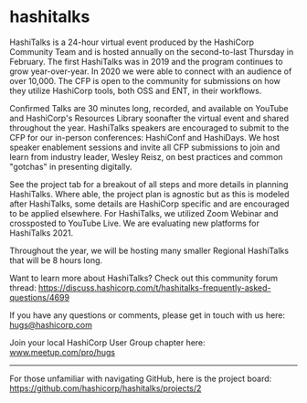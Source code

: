 # hashitalks
HashiTalks is a 24-hour virtual event produced by the HashiCorp Community Team and is hosted annually on the second-to-last Thursday in February. The first HashiTalks was in 2019 and the program continues to grow year-over-year. In 2020 we were able to connect with an audience of over 10,000. The CFP is open to the community for submissions on how they utilize HashiCorp tools, both OSS and ENT, in their workflows.

Confirmed Talks are 30 minutes long, recorded, and available on YouTube and HashiCorp's Resources Library soonafter the virtual event and shared throughout the year. HashiTalks speakers are encouraged to submit to the CFP for our in-person conferences: HashiConf and HashiDays. We host speaker enablement sessions and invite all CFP submissions to join and learn from industry leader, Wesley Reisz, on best practices and common "gotchas" in presenting digitally. 

See the project tab for a breakout of all steps and more details in planning HashiTalks. 
Where able, the project plan is agnostic but as this is modeled after HashiTalks, some details are HashiCorp specific and are encouraged to be applied elsewhere. For HashiTalks, we utilized Zoom Webinar and crossposted to YouTube Live. We are evaluating new platforms for HashiTalks 2021. 

Throughout the year, we will be hosting many smaller Regional HashiTalks that will be 8 hours long. 

Want to learn more about HashiTalks? Check out this community forum thread: https://discuss.hashicorp.com/t/hashitalks-frequently-asked-questions/4699

If you have any questions or comments, please get in touch with us here: hugs@hashicorp.com

Join your local HashiCorp User Group chapter here: www.meetup.com/pro/hugs

-----
For those unfamiliar with navigating GitHub, here is the project board: https://github.com/hashicorp/hashitalks/projects/2
